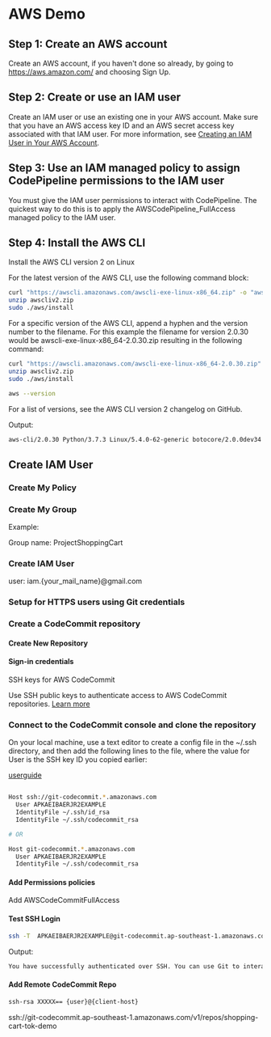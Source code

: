 # AWS Demo

## Step 1: Create an AWS account


Create an AWS account, if you haven't done so already, by going to https://aws.amazon.com/ and choosing Sign Up.


## Step 2: Create or use an IAM user


Create an IAM user or use an existing one in your AWS account. Make sure that you have an AWS access key ID and an AWS secret access key associated with that IAM user. For more information, see [Creating an IAM User in Your AWS Account](https://docs.aws.amazon.com/IAM/latest/UserGuide/Using_SettingUpUser.html).


## Step 3: Use an IAM managed policy to assign CodePipeline permissions to the IAM user


You must give the IAM user permissions to interact with CodePipeline. The quickest way to do this is to apply the AWSCodePipeline_FullAccess managed policy to the IAM user. 


## Step 4: Install the AWS CLI


Install the AWS CLI version 2 on Linux

For the latest version of the AWS CLI, use the following command block:


```bash
curl "https://awscli.amazonaws.com/awscli-exe-linux-x86_64.zip" -o "awscliv2.zip"
unzip awscliv2.zip
sudo ./aws/install

```


For a specific version of the AWS CLI, append a hyphen and the version number to the filename. For this example the filename for version 2.0.30 would be awscli-exe-linux-x86_64-2.0.30.zip resulting in the following command:


```bash
curl "https://awscli.amazonaws.com/awscli-exe-linux-x86_64-2.0.30.zip" -o "awscliv2.zip"
unzip awscliv2.zip
sudo ./aws/install

aws --version

```


For a list of versions, see the AWS CLI version 2 changelog
on GitHub.


Output:

```bash
aws-cli/2.0.30 Python/3.7.3 Linux/5.4.0-62-generic botocore/2.0.0dev34

```


## Create IAM User



### Create My Policy



### Create My Group

Example:

Group name: ProjectShoppingCart


### Create IAM User


user: iam.{your_mail_name}@gmail.com



### Setup for HTTPS users using Git credentials



### Create a CodeCommit repository



#### Create New Repository




#### Sign-in credentials


SSH keys for AWS CodeCommit

Use SSH public keys to authenticate access to AWS CodeCommit repositories. [Learn more](http://docs.aws.amazon.com/console/iam/about-ssh-keys) 



### Connect to the CodeCommit console and clone the repository


On your local machine, use a text editor to create a config file in the ~/.ssh directory, and then add the following lines to the file, where the value for User is the SSH key ID you copied earlier:

[userguide](https://docs.aws.amazon.com/codecommit/latest/userguide/setting-up-ssh-unixes.html)



```bash

Host ssh://git-codecommit.*.amazonaws.com
  User APKAEIBAERJR2EXAMPLE
  IdentityFile ~/.ssh/id_rsa
  IdentityFile ~/.ssh/codecommit_rsa

# OR

Host git-codecommit.*.amazonaws.com
  User APKAEIBAERJR2EXAMPLE
  IdentityFile ~/.ssh/codecommit_rsa


```


#### Add Permissions policies

Add AWSCodeCommitFullAccess



#### Test SSH Login


```bash
ssh -T  APKAEIBAERJR2EXAMPLE@git-codecommit.ap-southeast-1.amazonaws.com

```

Output:

```bash
You have successfully authenticated over SSH. You can use Git to interact with AWS CodeCommit. Interactive shells are not supported.Connection to git-codecommit.ap-southeast-1.amazonaws.com closed by remote host.

```

#### Add Remote CodeCommit Repo

```bash
ssh-rsa XXXXX== {user}@{client-host}

```



ssh://git-codecommit.ap-southeast-1.amazonaws.com/v1/repos/shopping-cart-tok-demo




